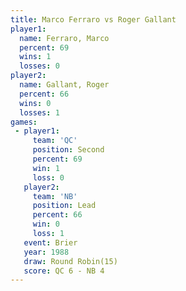 ```yaml
---
title: Marco Ferraro vs Roger Gallant
player1:              
  name: Ferraro, Marco
  percent: 69         
  wins: 1             
  losses: 0           
player2:              
  name: Gallant, Roger
  percent: 66         
  wins: 0             
  losses: 1           
games:
 - player1:          
     team: 'QC'      
     position: Second
     percent: 69     
     win: 1          
     loss: 0         
   player2:        
     team: 'NB'    
     position: Lead
     percent: 66   
     win: 0        
     loss: 1       
   event: Brier         
   year: 1988           
   draw: Round Robin(15)
   score: QC 6 - NB 4   
---
```

